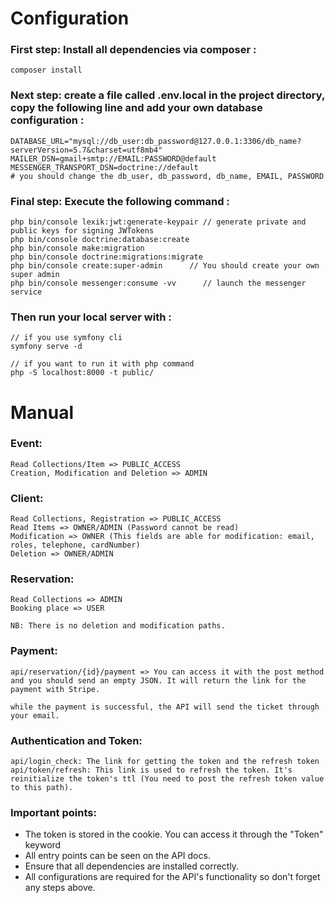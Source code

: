 <h1>Configuration</h1>

<h3>First step: Install all dependencies via composer :</h3>
  
    composer install
 
<h3>Next step: create a file called .env.local in the project directory, copy the following line and add your own database configuration :</h3>
 
    DATABASE_URL="mysql://db_user:db_password@127.0.0.1:3306/db_name?serverVersion=5.7&charset=utf8mb4"
    MAILER_DSN=gmail+smtp://EMAIL:PASSWORD@default
    MESSENGER_TRANSPORT_DSN=doctrine://default
    # you should change the db_user, db_password, db_name, EMAIL, PASSWORD

 <h3>Final step: Execute the following command :</h3>
 
    php bin/console lexik:jwt:generate-keypair // generate private and public keys for signing JWTokens 
    php bin/console doctrine:database:create
    php bin/console make:migration
    php bin/console doctrine:migrations:migrate
    php bin/console create:super-admin      // You should create your own super admin 
    php bin/console messenger:consume -vv      // launch the messenger service

<h3>Then run your local server with : </h3>
    
    // if you use symfony cli
    symfony serve -d
    
    // if you want to run it with php command
    php -S localhost:8000 -t public/   


<h1>Manual</h1>

### Event:

    Read Collections/Item => PUBLIC_ACCESS
    Creation, Modification and Deletion => ADMIN

### Client:

    Read Collections, Registration => PUBLIC_ACCESS
    Read Items => OWNER/ADMIN (Password cannot be read)
    Modification => OWNER (This fields are able for modification: email, roles, telephone, cardNumber)
    Deletion => OWNER/ADMIN

### Reservation:
    Read Collections => ADMIN
    Booking place => USER

    NB: There is no deletion and modification paths.

### Payment:

    api/reservation/{id}/payment => You can access it with the post method and you should send an empty JSON. It will return the link for the payment with Stripe.

    while the payment is successful, the API will send the ticket through your email.

### Authentication and Token:

    api/login_check: The link for getting the token and the refresh token
    api/token/refresh: This link is used to refresh the token. It's reinitialize the token's ttl (You need to post the refresh token value to this path).

### Important points:

<ul>
    <li>The token is stored in the cookie. You can access it through the "Token" keyword</li>
    <li>All entry points can be seen on the API docs.</li>
    <li>Ensure that all dependencies are installed correctly.</li>
    <li>All configurations are required for the API's functionality so don't forget any steps above.</li>
<ul>